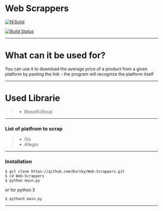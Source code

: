 # Web Scrappers

[![N|Solid](https://cldup.com/dTxpPi9lDf.thumb.png)](https://nodesource.com/products/nsolid)

[![Build Status](https://travis-ci.org/joemccann/dillinger.svg?branch=master)](https://travis-ci.org/joemccann/dillinger)

***

# What can it be used for?
You can use it to download the average price of a product from a given platform by pasting the link - the program will recognize the platform itself

***
# Used Librarie
> - BeautifulSoup

***

### List of platfrom to scrap
>- Olx
>- Allegro

***
### Installation

```sh
$ git clone https://github.com/Dursky/Web-Scrappers.git
$ cd Web-Scrappers
$ python main.py
```
or for python 3 

```sh
$ python3 main.py
```
***
